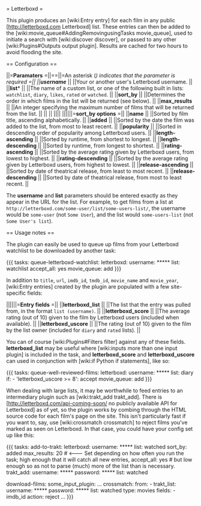 = Letterboxd =

This plugin produces an [wiki:Entry entry] for each film in any public [http://letterboxd.com Letterboxd] list. These entries can then be added to the [wiki:movie_queue#AddingRemovingusingTasks movie_queue], used to initiate a search with [wiki:discover discover], or passed to any other [wiki:Plugins#Outputs output plugin]. Results are cached for two hours to avoid flooding the site.
 
== Configuration ==

||=**Paramaters**       =||==||=An asterisk (*) indicates that the parameter is required =||
||**username***          ||  ||Your or another user's Letterboxd username. ||
||**list***              ||  ||The name of a custom list, or one of the following built in lists: `watchlist`, `diary`, `likes`, `rated` or `watched`. ||
||**sort_by**            ||  ||Determines the order in which films in the list will be returned (see below). ||
||**max_results**        ||  ||An integer specifying the maximum number of films that will be returned from the list. ||
||                       ||  ||||
||||||=**sort_by options** =||
||**name**               ||  ||Sorted by film title, ascending alphabetically. ||
||**added**              ||  ||Sorted by the date the film was added to the list, from most to least recent. ||
||**popularity**         ||  ||Sorted in descending order of popularity among Letterboxd users. ||
||**length-ascending**   ||  ||Sorted by runtime, from shortest to longest. ||
||**length-descending**  ||  ||Sorted by runtime, from longest to shortest. ||
||**rating-ascending**   ||  ||Sorted by the average rating given by Letterboxd users, from lowest to highest. ||
||**rating-descending**  ||  ||Sorted by the average rating given by Letterboxd users, from highest to lowest. ||
||**release-ascending**  ||  ||Sorted by date of theatrical release, from least to most recent. ||
||**release-descending** ||  ||Sorted by date of theatrical release, from most to least recent. ||

The **username** and **list** parameters should be entered exactly as they appear in the URL for the list. For example, to get films from a list at `http://letterboxd.com/some-user/list/some-users-list/`, the username would be `some-user` (not `Some User`), and the list would `some-users-list` (not `Some User's list`).

== Usage notes ==

The plugin can easily be used to queue up films from your Letterboxd watchlist to be downloaded by another task:

{{{
tasks:
  queue-letterboxd-watchlist:
    letterboxd:
      username: *****
      list: watchlist
    accept_all: yes
    movie_queue: add
}}}

In addition to `title`, `url`, `imdb_id`, `tmdb_id`, `movie_name` and `movie_year`, [wiki:Entry entries] created by the plugin are populated with a few site-specific fields:

||||||=**Entry fields** =||
||**letterboxd_list**   || ||The list that the entry was pulled from, in the format `list (username)`. ||
||**letterboxd_score**  || ||The average rating (out of 10) given to the film by Letterboxd users (included when available). ||
||**letterboxd_uscore** || ||The rating (out of 10) given to the film by the list owner (included for `diary` and `rated` lists). ||

You can of course [wiki:Plugins#Filters filter] against any of these fields. **letterboxd_list** may be useful where [wiki:inputs more than one input plugin] is included in the task, and **letterboxd_score** and **letterboxd_uscore** can used in conjunction with [wiki:if Python if statements], like so:

{{{
tasks:
  queue-well-reviewed-films:
    letterboxd:
      username: *****
      list: diary
    if:
      - 'letterboxd_uscore >= 8': accept
    movie_queue: add
}}}

When dealing with large lists, it may be worthwhile to feed entries to an intermediary plugin such as [wiki:trakt_add trakt_add]. There is [http://letterboxd.com/api-coming-soon/ no publicly available API for Letterboxd] as of yet, so the plugin works by combing through the HTML source code for each film's page on the site. This isn't particularly fast if you want to, say, use [wiki:crossmatch crossmatch] to reject films you've marked as seen on Letterboxd. In that case, you could have your config set up like this:

{{{
tasks:
  add-to-trakt:
    letterboxd:
      username: *****
      list: watched
      sort_by: added
      max_results: 20  # <--- Set depending on how often you run the task; high enough that it will catch all new entries,
    accept_all: yes    #      but low enough so as not to parse (much) more of the list than is necessary. 
    trakt_add:
      username: *****
      password: *****
      list: watched

  download-films:
    some_input_plugin:
    ...
    crossmatch:
      from:
        - trakt_list:
            username: *****
            password: *****
            list: watched
            type: movies
      fields:
        - imdb_id
      action: reject
      ...
}}}
